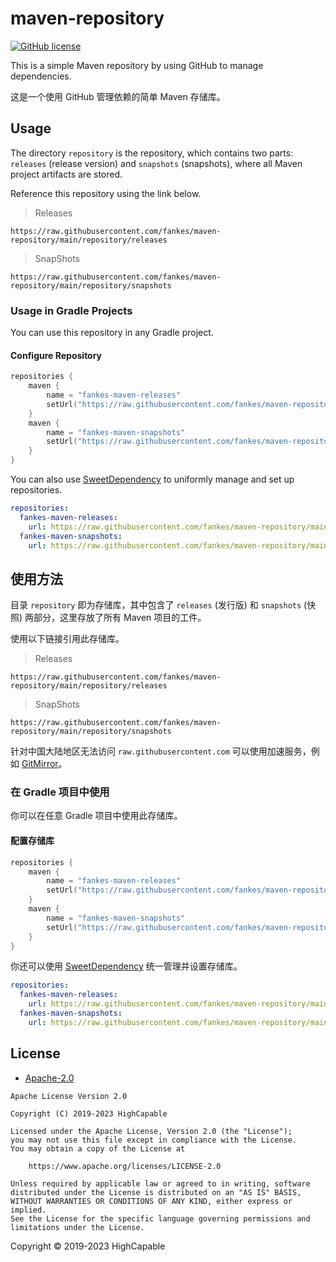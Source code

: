 # maven-repository

[![GitHub license](https://img.shields.io/github/license/HighCapable/maven-repository-template?color=blue)](https://github.com/HighCapable/maven-repository-template/blob/main/LICENSE)

This is a simple Maven repository by using GitHub to manage dependencies.

这是一个使用 GitHub 管理依赖的简单 Maven 存储库。

## Usage

The directory `repository` is the repository, which contains two parts: `releases` (release version) and `snapshots` (snapshots), where all Maven project artifacts are stored.

Reference this repository using the link below.

> Releases

```
https://raw.githubusercontent.com/fankes/maven-repository/main/repository/releases
```

> SnapShots

```
https://raw.githubusercontent.com/fankes/maven-repository/main/repository/snapshots
```

### Usage in Gradle Projects

You can use this repository in any Gradle project.

#### Configure Repository

```kotlin
repositories {
    maven {
        name = "fankes-maven-releases"
        setUrl("https://raw.githubusercontent.com/fankes/maven-repository/main/repository/releases")
    }
    maven {
        name = "fankes-maven-snapshots"
        setUrl("https://raw.githubusercontent.com/fankes/maven-repository/main/repository/snapshots")
    }
}
```

You can also use [SweetDependency](https://github/HighCapable/SweetDependency) to uniformly manage and set up repositories.

```yaml
repositories:
  fankes-maven-releases:
    url: https://raw.githubusercontent.com/fankes/maven-repository/main/repository/releases
  fankes-maven-snapshots:
    url: https://raw.githubusercontent.com/fankes/maven-repository/main/repository/snapshots
```

## 使用方法

目录 `repository` 即为存储库，其中包含了 `releases` (发行版) 和 `snapshots` (快照) 两部分，这里存放了所有 Maven 项目的工件。

使用以下链接引用此存储库。

> Releases

```
https://raw.githubusercontent.com/fankes/maven-repository/main/repository/releases
```

> SnapShots

```
https://raw.githubusercontent.com/fankes/maven-repository/main/repository/snapshots
```

针对中国大陆地区无法访问 `raw.githubusercontent.com` 可以使用加速服务，例如 [GitMirror](https://gitmirror.com/)。

### 在 Gradle 项目中使用

你可以在任意 Gradle 项目中使用此存储库。

#### 配置存储库

```kotlin
repositories {
    maven {
        name = "fankes-maven-releases"
        setUrl("https://raw.githubusercontent.com/fankes/maven-repository/main/repository/releases")
    }
    maven {
        name = "fankes-maven-snapshots"
        setUrl("https://raw.githubusercontent.com/fankes/maven-repository/main/repository/snapshots")
    }
}
```

你还可以使用 [SweetDependency](https://github/HighCapable/SweetDependency) 统一管理并设置存储库。

```yaml
repositories:
  fankes-maven-releases:
    url: https://raw.githubusercontent.com/fankes/maven-repository/main/repository/releases
  fankes-maven-snapshots:
    url: https://raw.githubusercontent.com/fankes/maven-repository/main/repository/snapshots
```

## License

- [Apache-2.0](https://www.apache.org/licenses/LICENSE-2.0)

```
Apache License Version 2.0

Copyright (C) 2019-2023 HighCapable

Licensed under the Apache License, Version 2.0 (the "License");
you may not use this file except in compliance with the License.
You may obtain a copy of the License at

    https://www.apache.org/licenses/LICENSE-2.0

Unless required by applicable law or agreed to in writing, software
distributed under the License is distributed on an "AS IS" BASIS,
WITHOUT WARRANTIES OR CONDITIONS OF ANY KIND, either express or implied.
See the License for the specific language governing permissions and
limitations under the License.
```

Copyright © 2019-2023 HighCapable

